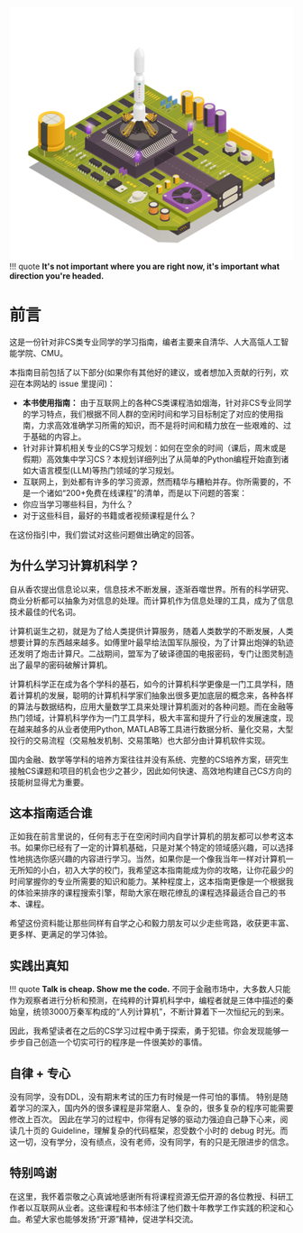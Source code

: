 ![Cover](./cover.png)
!!! quote
    **It's not important where you are right now, it's important what direction you're headed.**

# 前言
这是一份针对非CS类专业同学的学习指南，编者主要来自清华、人大高瓴人工智能学院、CMU。

本指南目前包括了以下部分(如果你有其他好的建议，或者想加入贡献的行列，欢迎在本网站的 issue 里提问)：

* **本书使用指南：** 由于互联网上的各种CS类课程浩如烟海，针对非CS专业同学的学习特点，我们根据不同人群的空闲时间和学习目标制定了对应的使用指南，力求高效准确学习所需的知识，而不是将时间和精力放在一些艰难的、过于基础的内容上。
* 针对非计算机相关专业的CS学习规划：如何在空余的时间（课后，周末或是假期）高效集中学习CS？本规划详细列出了从简单的Python编程开始直到诸如大语言模型(LLM)等热门领域的学习规划。
* 互联网上，到处都有许多的学习资源，然而精华与糟粕并存。你所需要的，不是一个诸如“200+免费在线课程”的清单，而是以下问题的答案：
* 你应当学习哪些科目，为什么？
* 对于这些科目，最好的书籍或者视频课程是什么？

在这份指引中，我们尝试对这些问题做出确定的回答。

## 为什么学习计算机科学？
自从香农提出信息论以来，信息技术不断发展，逐渐吞噬世界。所有的科学研究、商业分析都可以抽象为对信息的处理。而计算机作为信息处理的工具，成为了信息技术最佳的代名词。

计算机诞生之初，就是为了给人类提供计算服务，随着人类数学的不断发展，人类想要计算的东西越来越多。如傅里叶最早给法国军队服役，为了计算出炮弹的轨迹还发明了炮击计算尺。二战期间，盟军为了破译德国的电报密码，专门让图灵制造出了最早的密码破解计算机。

计算机科学正在成为各个学科的基石，如今的计算机科学更像是一门工具学科，随着计算机的发展，聪明的计算机科学家们抽象出很多更加底层的概念来，各种各样的算法与数据结构，应用大量数学工具来处理计算机面对的各种问题。而在金融等热门领域，计算机科学作为一门工具学科，极大丰富和提升了行业的发展速度，现在越来越多的从业者使用Python, MATLAB等工具进行数据分析、量化交易，大型投行的交易流程（交易触发机制、交易策略）也大部分由计算机软件实现。

国内金融、数学等学科的培养方案往往并没有系统、完整的CS培养方案，研究生接触CS课题和项目的机会也少之甚少，因此如何快速、高效地构建自己CS方向的技能树显得尤为重要。

## 这本指南适合谁
正如我在前言里说的，任何有志于在空闲时间内自学计算机的朋友都可以参考这本书。如果你已经有了一定的计算机基础，只是对某个特定的领域感兴趣，可以选择性地挑选你感兴趣的内容进行学习。当然，如果你是一个像我当年一样对计算机一无所知的小白，初入大学的校门，我希望这本指南能成为你的攻略，让你花最少的时间掌握你的专业所需要的知识和能力。某种程度上，这本指南更像是一个根据我的体验来排序的课程搜索引擎，帮助大家在眼花缭乱的课程选择最适合自己的书本、课程。

希望这份资料能让那些同样有自学之心和毅力朋友可以少走些弯路，收获更丰富、更多样、更满足的学习体验。

## 实践出真知
!!! quote
    **Talk is cheap. Show me the code.**
不同于金融市场中，大多数人只能作为观察者进行分析和预测，在纯粹的计算机科学中，编程者就是三体中描述的秦始皇，统领3000万秦军构成的“人列计算机”，不断计算着下一次恒纪元的到来。

因此，我希望读者在之后的CS学习过程中勇于探索，勇于犯错。你会发现能够一步步自己创造一个切实可行的程序是一件很美妙的事情。

## 自律 + 专心
没有同学，没有DDL，没有期末考试的压力有时候是一件可怕的事情。
特别是随着学习的深入，国内外的很多课程是非常磨人、复杂的，很多复杂的程序可能需要修改上百次。
因此在学习的过程中，你得有足够的驱动力强迫自己静下心来，阅读几十页的 Guideline，理解复杂的代码框架，忍受数个小时的 debug 时光。而这一切，没有学分，没有绩点，没有老师，没有同学，有的只是无限进步的信念。

## 特别鸣谢
在这里，我怀着崇敬之心真诚地感谢所有将课程资源无偿开源的各位教授、科研工作者以互联网从业者。这些课程和书本倾注了他们数十年教学工作实践的积淀和心血。希望大家也能够发扬“开源”精神，促进学科交流。